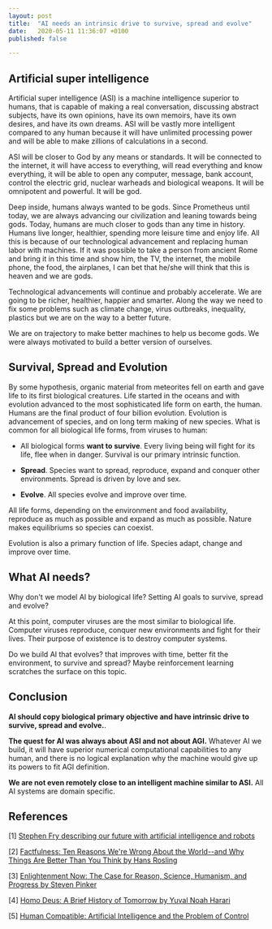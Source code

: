 ```yaml
---
layout: post
title:  "AI needs an intrinsic drive to survive, spread and evolve"
date:   2020-05-11 11:36:07 +0100
published: false

---
```



##  Artificial super intelligence

Artificial super intelligence (ASI) is a machine intelligence superior to humans, that is capable of making a real conversation, discussing abstract subjects, have its own opinions, have its own memoirs, have its own desires, and have its own dreams. ASI will be vastly more intelligent compared to any human because it will have unlimited processing power and will be able to make zillions of calculations in a second.

ASI will be closer to God by any means or standards. It will be connected to the internet, it will have access to everything, will read everything and know everything, it will be able to open any computer, message, bank account, control the electric grid, nuclear warheads and biological weapons. It will be omnipotent and powerful. It will be god.

Deep inside, humans always wanted to be gods. Since Prometheus until today, we are always advancing our civilization and leaning towards being gods. Today, humans are much closer to gods than any time in history. Humans live longer, healthier, spending more leisure time and enjoy life. All this is because of our technological advancement and replacing human labor with machines. If it was possible to take a person from ancient Rome and bring it in this time and show him, the TV, the internet, the mobile phone, the food, the airplanes, I can bet that he/she will think that this is heaven and we are gods.

Technological advancements will continue and probably accelerate. We are going to be richer, healthier, happier and smarter. Along the way we need to fix some problems such as climate change, virus outbreaks, inequality, plastics but we are on the way to a better future.

We are on trajectory to make better machines to help us become gods. We were always motivated to build a better version of ourselves.  


## Survival, Spread and Evolution

By some hypothesis, organic material from meteorites fell on earth and gave life to its first biological creatures. Life started in the oceans and with evolution advanced to the most sophisticated life form on earth, the human. Humans are the final product of four billion evolution. Evolution is advancement of species, and on long term making of new species. What is common for all biological life forms, from viruses to human:

- All biological forms **want to survive**. Every living being will fight for its life, flee when in danger. Survival is our primary intrinsic function.  

- **Spread**. Species want to spread, reproduce, expand and conquer other environments. Spread is driven by love and sex.

- **Evolve**. All species evolve and improve over time.

All life forms, depending on the environment and food availability, reproduce as much as possible and expand as much as possible. Nature makes equilibriums so species can coexist.  

Evolution is also a primary function of life. Species adapt, change and improve over time.

## What AI needs?

Why don't we model AI by biological life? Setting AI goals to survive, spread and evolve?


At this point, computer viruses are the most similar to biological life. Computer viruses reproduce, conquer new environments and fight for their lives. Their purpose of existence is to destroy computer systems.

Do we build AI that evolves? that improves with time, better fit the environment, to survive and spread?
Maybe reinforcement learning scratches the surface on this topic.

## Conclusion

 **AI should copy biological primary objective and have intrinsic drive to survive, spread and evolve.**.

**The quest for AI was always about ASI and not about AGI.** Whatever AI we build, it will have superior numerical computational capabilities to any human, and there is no logical explanation why the machine would give up its powers to fit AGI definition.

**We are not even remotely close to an intelligent machine similar to ASI.** All AI systems are domain specific.


## References





[1] [Stephen Fry describing our future with artificial intelligence and robots](https://www.youtube.com/watch?v=c0Ody-HLvTk)

[2] [Factfulness: Ten Reasons We're Wrong About the World--and Why Things Are Better Than You Think
by Hans Rosling](https://www.amazon.com/Factfulness-Reasons-World-Things-Better/dp/1250107814)

[3] [Enlightenment Now: The Case for Reason, Science, Humanism, and Progress by Steven Pinker](https://www.amazon.com/Enlightenment-Now-Science-Humanism-Progress/dp/0143111388/ref=sr_1_1?dchild=1&keywords=humanism+steven+pinker&qid=1589389295&s=books&sr=1-1)

[4] [Homo Deus: A Brief History of Tomorrow by Yuval Noah Harari](https://www.amazon.com/Homo-Deus-Brief-History-Tomorrow-ebook/dp/B01BBQ33VE/ref=sr_1_1?crid=3QBUFC56TET0B&dchild=1&keywords=homo+deus&qid=1589389381&s=books&sprefix=homo%2Cstripbooks-intl-ship%2C247&sr=1-1)

[5] [Human Compatible: Artificial Intelligence and the Problem of Control](https://www.amazon.com/Human-Compatible-Artificial-Intelligence-Problem-ebook/dp/B07N5J5FTS)
